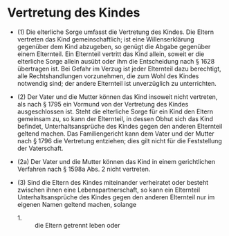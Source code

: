 # Vertretung des Kindes

- (1) Die elterliche Sorge umfasst die Vertretung des Kindes. Die Eltern vertreten das Kind gemeinschaftlich; ist eine Willenserklärung gegenüber dem Kind abzugeben, so genügt die Abgabe gegenüber einem Elternteil. Ein Elternteil vertritt das Kind allein, soweit er die elterliche Sorge allein ausübt oder ihm die Entscheidung nach § 1628 übertragen ist. Bei Gefahr im Verzug ist jeder Elternteil dazu berechtigt, alle Rechtshandlungen vorzunehmen, die zum Wohl des Kindes notwendig sind; der andere Elternteil ist unverzüglich zu unterrichten.

- (2) Der Vater und die Mutter können das Kind insoweit nicht vertreten, als nach § 1795 ein Vormund von der Vertretung des Kindes ausgeschlossen ist. Steht die elterliche Sorge für ein Kind den Eltern gemeinsam zu, so kann der Elternteil, in dessen Obhut sich das Kind befindet, Unterhaltsansprüche des Kindes gegen den anderen Elternteil geltend machen. Das Familiengericht kann dem Vater und der Mutter nach § 1796 die Vertretung entziehen; dies gilt nicht für die Feststellung der Vaterschaft.

- (2a) Der Vater und die Mutter können das Kind in einem gerichtlichen Verfahren nach § 1598a Abs. 2 nicht vertreten.

- (3) Sind die Eltern des Kindes miteinander verheiratet oder besteht zwischen ihnen eine Lebenspartnerschaft, so kann ein Elternteil Unterhaltsansprüche des Kindes gegen den anderen Elternteil nur im eigenen Namen geltend machen, solange <dl><dt>1.</dt><dd style="font-weight:normal;font-style:normal;text-decoration:none;"><div>die Eltern getrennt leben oder

